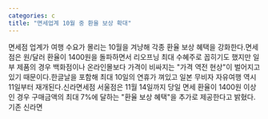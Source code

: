 ```yaml
---
categories: c
title: "면세업계 10월 중 환율 보상 확대"
---
```

면세점 업계가 여행 수요가 몰리는 10월을 겨냥해 각종 환율 보상 혜택을 강화한다.면세점은 원/달러 환율이 1400원을 돌파하면서 리오프닝 최대 수혜주로 꼽히기도 했지만 일부 제품의 경우 백화점이나 온라인몰보다 가격이 비싸지는 "가격 역전 현상"이 벌어지고 있기 때문이다.한글날을 포함해 최대 10일의 연휴가 껴있고 일본 무비자 자유여행 역시 11일부터 재개된다.신라면세점 서울점은 11월 14일까지 당일 면세 환율이 1400원 이상인 경우 구매금액의 최대 7%에 달하는 "환율 보상 혜택"을 추가로 제공한다고 밝혔다.기존 신라면